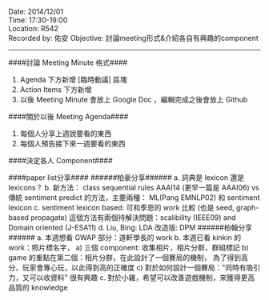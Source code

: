 
Date: 2014/12/01 <br/>
Time: 17:30-19:00 <br/>
Location: R542 <br/>
Recorded by: 佑安
Objective: 討論meeting形式&介紹各自有興趣的component

----

####討論 Meeting Minute 格式####
1) Agenda 下方新增 [臨時動議] 區塊
2) Action Items 下方新增
3) 以後 Meeting Minute 會放上 Google Doc ，編輯完成之後會放上 Github

####關於以後 Meeting Agenda####
1) 每個人分享上週說要看的東西
2) 每個人預告接下來一週要看的東西

####決定各人 Component####


####paper list分享####
######柏豪分享######
        a. 詞典是 lexicon 還是 lexicons？
        b. 新方法： class sequential rules AAAI14 (更早一篇是 AAAI06) 
		   vs 傳統 sentiment predict 的方法，主要兩種：
		   ML(Pang EMNLP02) 和 sentiment lexicon
		c. sentiment lexicon based: 可和季恩的 work 比較
		   (也是 seed, graph-based propagate)
		   這個方法有兩個待解決問題：scalibility (IEEE09) and Domain oriented (J-ESA11)
        d. Liu, Bing: LDA 改造版: DPM
######柏翰分享######
                a. 本週想看 GWAP 部分：道軒學長的 work
                b. 本週已看 kinkin 的 work：照片標名字，
					a) 三個 component: 收集相片，相片分群，群組標記
					b) game 的重點在第二個：相片分群，在此設計了一個賽局的機制，
					為了得到高分，玩家會專心玩，以此得到高的正確度
					c) 對於如何設計一個賽局："同時有吸引力，又可以收資料" 很有興趣
                c. 對於小雞，希望可以改善遊戲機制，來獲得更高品質的 knowledge